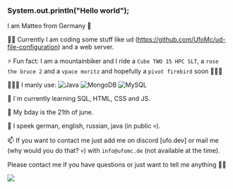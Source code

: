 ### System.out.println("Hello world");

I am Matteo from Germany 🍺


✍🏻 Currently I am coding some stuff like ud (https://github.com/UfoMc/ud-file-configuration) and a web server.

⚡ Fun fact: I am a mountainbiker and I ride a `Cube TWO 15 HPC SLT`, a `rose the bruce 2` and a `vpace moritz` and hopefully a `pivot firebird` soon 🚵🏻‍♂️ 

👨🏻‍💻 I manly use: ![Java](https://img.shields.io/badge/java-%23ED8B00.svg) ![MongoDB](https://img.shields.io/badge/MongoDB-055000?style=flat&logo=MongoDB&logoColor=green) ![MySQL](https://img.shields.io/badge/MySQL-FEFFFE?style=flat&logo=MySQL) 

🧐 I´m currently learning SQL, HTML, CSS and JS.

🎂 My bday is the 21th of june.

💬 I speek german, english, russian, java (in public 💀).

📫 If you want to contact me just add me on discord [ufo.dev] or mail me (why would you do that? 💀) with `info@ufomc.de` (not available at the time).


Please contact me if you have questions or just want to tell me anything 👋🏻

![](https://komarev.com/ghpvc/?username=UfoMc)

